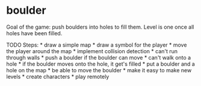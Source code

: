 # boulder
Goal of the game: push boulders into holes to fill them.
Level is one once all holes have been filled.

TODO Steps:
    * draw a simple map
    * draw a symbol for the player
    * move the player around the map
    * implement collision detection
        * can't run through walls
        * push a boulder if the boulder can move
        * can't walk onto a hole
        * if the boulder moves onto the hole,
            it get's filled
    * put a boulder and a hole on the map
    * be able to move the boulder
    * make it easy to make new levels
    * create characters
    * play remotely

